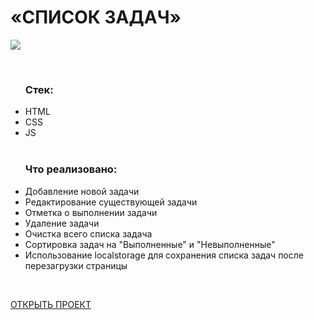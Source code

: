 <h1>«СПИСОК ЗАДАЧ»</h1>
<img src = "https://user-images.githubusercontent.com/54538084/170828880-b45888a5-3a59-4c70-b149-c6f4a473ad8d.png">
<ul>
  <br>
 <h3>Стек:</h3>
  <li>HTML</li>
  <li>CSS</li>
  <li>JS</li>
  <br>
  <h3>Что реализовано:</h3>
  <li>Добавление новой задачи</li>
  <li>Редактирование существующей задачи</li>
  <li>Отметка о выполнении задачи</li>
  <li>Удаление задачи</li>
  <li>Очистка всего списка задача</li>
  <li>Сортировка задач на "Выполненные" и "Невыполненные"</li>
  <li>Использование localstorage для сохранения списка задач после перезагрузки страницы</li>
</ul>
<br>

<a href = "https://daifoll.github.io/ToDoList/" target = "_blank">ОТКРЫТЬ ПРОЕКТ</a>
